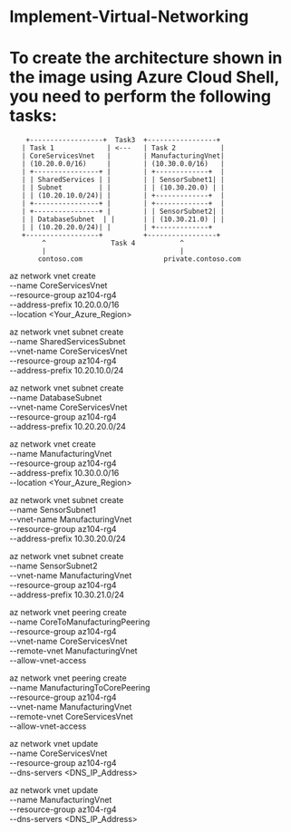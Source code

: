 # Implement-Virtual-Networking
# To create the architecture shown in the image using Azure Cloud Shell, you need to perform the following tasks:

        +------------------+  Task3  +-----------------+
       | Task 1             | <---   | Task 2           |
       | CoreServicesVnet   |        | ManufacturingVnet|
       | (10.20.0.0/16)     |        | (10.30.0.0/16)   |
       | +----------------+ |        | +-------------+  |
       | | SharedServices | |        | | SensorSubnet1| |
       | | Subnet         | |        | | (10.30.20.0) | |
       | | (10.20.10.0/24)| |        | +-------------+  |
       | +----------------+ |        | +-------------+  |
       | +----------------+ |        | | SensorSubnet2| |
       | | DatabaseSubnet  | |       | | (10.30.21.0) | |
       | | (10.20.20.0/24)| |        | +-------------+  
       +------------------+          +-----------------+  
            ^                Task 4           ^
            |                                 |
           contoso.com                    private.contoso.com        

<!-- Task 1: Create the CoreServicesVnet
Create two subnets within CoreServicesVnet: -->
<!-- SharedServicesSubnet with an address range of 10.20.10.0/24.
DatabaseSubnet with an address range of 10.20.20.0/24.
Commands for Task 1: -->


az network vnet create \
    --name CoreServicesVnet \
    --resource-group az104-rg4 \
    --address-prefix 10.20.0.0/16 \
    --location <Your_Azure_Region>

az network vnet subnet create \
    --name SharedServicesSubnet \
    --vnet-name CoreServicesVnet \
    --resource-group az104-rg4 \
    --address-prefix 10.20.10.0/24

az network vnet subnet create \
    --name DatabaseSubnet \
    --vnet-name CoreServicesVnet \
    --resource-group az104-rg4 \
    --address-prefix 10.20.20.0/24
<!-- #Task 2: Create the ManufacturingVnet -->
<!-- Create another VNet named ManufacturingVnet with an address space of 10.30.0.0/16.
Create two subnets within ManufacturingVnet:
SensorSubnet1 with an address range of 10.30.20.0/24.
SensorSubnet2 with an address range of 10.30.21.0/24.
Commands for Task 2: -->

az network vnet create \
    --name ManufacturingVnet \
    --resource-group az104-rg4 \
    --address-prefix 10.30.0.0/16 \
    --location <Your_Azure_Region>

az network vnet subnet create \
    --name SensorSubnet1 \
    --vnet-name ManufacturingVnet \
    --resource-group az104-rg4 \
    --address-prefix 10.30.20.0/24

az network vnet subnet create \
    --name SensorSubnet2 \
    --vnet-name ManufacturingVnet \
    --resource-group az104-rg4 \
    --address-prefix 10.30.21.0/24
<!-- Task 3: Establish VNet Peering
Create VNet peering between CoreServicesVnet and ManufacturingVnet for network connectivity.
Commands for Task 3: -->


<!-- Peering from CoreServicesVnet to ManufacturingVnet -->
az network vnet peering create \
    --name CoreToManufacturingPeering \
    --resource-group az104-rg4 \
    --vnet-name CoreServicesVnet \
    --remote-vnet ManufacturingVnet \
    --allow-vnet-access

<!-- Peering from ManufacturingVnet to CoreServicesVnet -->
az network vnet peering create \
    --name ManufacturingToCorePeering \
    --resource-group az104-rg4 \
    --vnet-name ManufacturingVnet \
    --remote-vnet CoreServicesVnet \
    --allow-vnet-access
<!-- Task 4: Configure DNS for the VNets
Optionally, configure custom DNS servers if needed for the two VNets.
Commands for Task 4 (optional): -->

az network vnet update \
    --name CoreServicesVnet \
    --resource-group az104-rg4 \
    --dns-servers <DNS_IP_Address>

az network vnet update \
    --name ManufacturingVnet \
    --resource-group az104-rg4 \
    --dns-servers <DNS_IP_Address>
<!-- Make sure to replace <Your_Azure_Region> with the region where you want to create the resources, and <DNS_IP_Address> with any custom DNS settings you may need. -->

<!-- This will set up the VNets, subnets, and peering as shown in your architecture diagram. -->






